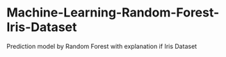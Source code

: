 # Machine-Learning-Random-Forest-Iris-Dataset
Prediction model by Random Forest with explanation if Iris Dataset
